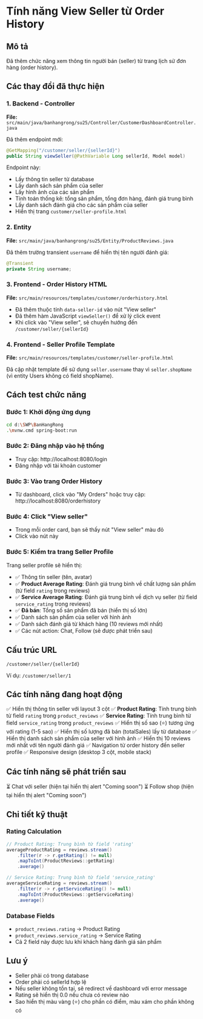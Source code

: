# Tính năng View Seller từ Order History

## Mô tả
Đã thêm chức năng xem thông tin người bán (seller) từ trang lịch sử đơn hàng (order history).

## Các thay đổi đã thực hiện

### 1. Backend - Controller
**File:** `src/main/java/banhangrong/su25/Controller/CustomerDashboardController.java`

Đã thêm endpoint mới:
```java
@GetMapping("/customer/seller/{sellerId}")
public String viewSeller(@PathVariable Long sellerId, Model model)
```

Endpoint này:
- Lấy thông tin seller từ database
- Lấy danh sách sản phẩm của seller
- Lấy hình ảnh của các sản phẩm
- Tính toán thống kê: tổng sản phẩm, tổng đơn hàng, đánh giá trung bình
- Lấy danh sách đánh giá cho các sản phẩm của seller
- Hiển thị trang `customer/seller-profile.html`

### 2. Entity
**File:** `src/main/java/banhangrong/su25/Entity/ProductReviews.java`

Đã thêm trường transient `username` để hiển thị tên người đánh giá:
```java
@Transient
private String username;
```

### 3. Frontend - Order History HTML
**File:** `src/main/resources/templates/customer/orderhistory.html`

- Đã thêm thuộc tính `data-seller-id` vào nút "View seller"
- Đã thêm hàm JavaScript `viewSeller()` để xử lý click event
- Khi click vào "View seller", sẽ chuyển hướng đến `/customer/seller/{sellerId}`

### 4. Frontend - Seller Profile Template
**File:** `src/main/resources/templates/customer/seller-profile.html`

Đã cập nhật template để sử dụng `seller.username` thay vì `seller.shopName` (vì entity Users không có field shopName).

## Cách test chức năng

### Bước 1: Khởi động ứng dụng
```bash
cd d:\SWP\BanHangRong
.\mvnw.cmd spring-boot:run
```

### Bước 2: Đăng nhập vào hệ thống
- Truy cập: http://localhost:8080/login
- Đăng nhập với tài khoản customer

### Bước 3: Vào trang Order History
- Từ dashboard, click vào "My Orders" hoặc truy cập: http://localhost:8080/orderhistory

### Bước 4: Click "View seller"
- Trong mỗi order card, bạn sẽ thấy nút "View seller" màu đỏ
- Click vào nút này

### Bước 5: Kiểm tra trang Seller Profile
Trang seller profile sẽ hiển thị:
- ✅ Thông tin seller (tên, avatar)
- ✅ **Product Average Rating**: Đánh giá trung bình về chất lượng sản phẩm (từ field `rating` trong reviews)
- ✅ **Service Average Rating**: Đánh giá trung bình về dịch vụ seller (từ field `service_rating` trong reviews)
- ✅ **Đã bán**: Tổng số sản phẩm đã bán (hiển thị số lớn)
- ✅ Danh sách sản phẩm của seller với hình ảnh
- ✅ Danh sách đánh giá từ khách hàng (10 reviews mới nhất)
- ✅ Các nút action: Chat, Follow (sẽ được phát triển sau)

## Cấu trúc URL
```
/customer/seller/{sellerId}
```
Ví dụ: `/customer/seller/1`

## Các tính năng đang hoạt động
✅ Hiển thị thông tin seller với layout 3 cột
✅ **Product Rating**: Tính trung bình từ field `rating` trong `product_reviews`
✅ **Service Rating**: Tính trung bình từ field `service_rating` trong `product_reviews`
✅ Hiển thị số sao (⭐) tương ứng với rating (1-5 sao)
✅ Hiển thị số lượng đã bán (totalSales) lấy từ database
✅ Hiển thị danh sách sản phẩm của seller với hình ảnh
✅ Hiển thị 10 reviews mới nhất với tên người đánh giá
✅ Navigation từ order history đến seller profile
✅ Responsive design (desktop 3 cột, mobile stack)

## Các tính năng sẽ phát triển sau
⏳ Chat với seller (hiện tại hiển thị alert "Coming soon")
⏳ Follow shop (hiện tại hiển thị alert "Coming soon")

## Chi tiết kỹ thuật

### Rating Calculation
```java
// Product Rating: Trung bình từ field 'rating'
averageProductRating = reviews.stream()
    .filter(r -> r.getRating() != null)
    .mapToInt(ProductReviews::getRating)
    .average()

// Service Rating: Trung bình từ field 'service_rating'  
averageServiceRating = reviews.stream()
    .filter(r -> r.getServiceRating() != null)
    .mapToInt(ProductReviews::getServiceRating)
    .average()
```

### Database Fields
- `product_reviews.rating` → Product Rating
- `product_reviews.service_rating` → Service Rating
- Cả 2 field này được lưu khi khách hàng đánh giá sản phẩm

## Lưu ý
- Seller phải có trong database
- Order phải có sellerId hợp lệ
- Nếu seller không tồn tại, sẽ redirect về dashboard với error message
- Rating sẽ hiển thị 0.0 nếu chưa có review nào
- Sao hiển thị màu vàng (⭐) cho phần có điểm, màu xám cho phần không có

